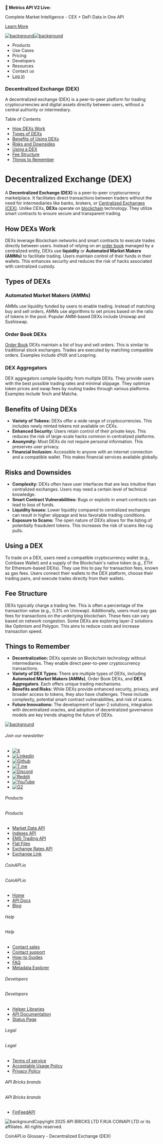 **🚀 Metrics API V2 Live:**

Complete Market Intelligence - CEX + DeFi Data in One API

[Learn More](https://www.coinapi.io/blog/metrics-api-v2-trading-volume-analysis-and-on-chain-metrics)

[![background](https://cdn.sanity.io/images/o65xz72l/production/268144c90959611dea3e360f81e4549c3cd03fd0-142x34.svg)![background](https://cdn.sanity.io/images/o65xz72l/production/e0ca0c29b08cb53631d77de4a84246da316d55d2-142x34.svg)](/)

* Products
* Use Cases
* Pricing
* Developers
* Resources
* Contact us
* [Log in](https://console.coinapi.io/)

### Decentralized Exchange (DEX)

A decentralized exchange (DEX) is a peer-to-peer platform for trading cryptocurrencies and digital assets directly between users, without a central authority or intermediary.

Table of Contents

* [How DEXs Work](#link-12ab73a0e249)
* [Types of DEXs](#link-4e9cbe6076ef)
* [Benefits of Using DEXs](#link-ee73b2245a85)
* [Risks and Downsides](#link-acfc7ea1d74a)
* [Using a DEX](#link-6d77101dd1c8)
* [Fee Structure](#link-ccb82ebaef85)
* [Things to Remember](#link-e11aa0fae798)

Decentralized Exchange (DEX)
============================

A **Decentralized Exchange (DEX)** is a peer-to-peer cryptocurrency marketplace. It facilitates direct transactions between traders without the need for intermediaries like banks, brokers, or [Centralized Exchanges (CEX)](https://www.coinapi.io/learn/glossary/centralized-exchange-cex). Unlike CEXs, **DEXs** operate on [blockchain](https://www.coinapi.io/learn/glossary/blockchain) technology. They utilize smart contracts to ensure secure and transparent trading.

How DEXs Work
-------------

DEXs leverage Blockchain networks and smart contracts to execute trades directly between users. Instead of relying on an [order book](https://www.coinapi.io/learn/glossary/order-book) managed by a centralized entity, DEXs use **liquidity** or **Automated Market Makers (AMMs)** to facilitate trading. Users maintain control of their funds in their wallets. This enhances security and reduces the risk of hacks associated with centralized custody.

Types of DEXs
-------------

### Automated Market Makers (AMMs)

AMMs use liquidity funded by users to enable trading. Instead of matching buy and sell orders, AMMs use algorithms to set prices based on the ratio of tokens in the pool. Popular AMM-based DEXs include Uniswap and Sushiswap.

### Order Book DEXs

[Order Book](order-book) DEXs maintain a list of buy and sell orders. This is similar to traditional stock exchanges. Trades are executed by matching compatible orders. Examples include dYdX and Loopring.

### DEX Aggregators

DEX aggregators compile liquidity from multiple DEXs. They provide users with the best possible trading rates and minimal slippage. They optimize token prices and swap fees by routing trades through various platforms. Examples include 1inch and Matcha.

Benefits of Using DEXs
----------------------

* **Variety of Tokens:** DEXs offer a wide range of cryptocurrencies. This includes newly minted tokens not available on CEXs.
* **Enhanced Security:** Users retain control of their private keys. This reduces the risk of large-scale hacks common in centralized platforms.
* **Anonymity:** Most DEXs do not require personal information. This preserves user privacy.
* **Financial Inclusion:** Accessible to anyone with an internet connection and a compatible wallet. This makes financial services available globally.

Risks and Downsides
-------------------

* **Complexity:** DEXs often have user interfaces that are less intuitive than centralized exchanges. Users may need a certain level of technical knowledge.
* **Smart Contract Vulnerabilities:** Bugs or exploits in smart contracts can lead to loss of funds.
* **Liquidity Issues:** Lower liquidity compared to centralized exchanges can result in higher slippage and less favorable trading conditions.
* **Exposure to Scams:** The open nature of DEXs allows for the listing of potentially fraudulent tokens. This increases the risk of scams like rug pulls.

Using a DEX
-----------

To trade on a DEX, users need a compatible cryptocurrency wallet (e.g., Coinbase Wallet) and a supply of the Blockchain's native token (e.g., ETH for Ethereum-based DEXs). They use this to pay for transaction fees, known as gas fees. Users connect their wallets to the DEX platform, choose their trading pairs, and execute trades directly from their wallets.

Fee Structure
-------------

DEXs typically charge a trading fee. This is often a percentage of the transaction value (e.g., 0.3% on Uniswap). Additionally, users must pay gas fees for transactions on the underlying blockchain. These fees can vary based on network congestion. Some DEXs are exploring layer-2 solutions like Optimism and Polygon. This aims to reduce costs and increase transaction speed.

Things to Remember
------------------

* **Decentralization:** DEXs operate on Blockchain technology without intermediaries. They enable direct peer-to-peer cryptocurrency transactions.
* **Variety of DEX Types:** There are multiple types of DEXs, including **Automated Market Makers (AMMs)**, Order Book DEXs, and **DEX Aggregators**. Each offers unique trading mechanisms.
* **Benefits and Risks:** While DEXs provide enhanced security, privacy, and broader access to tokens, they also have challenges. These include complexity, potential smart contract vulnerabilities, and risk of scams.
* **Future Innovations:** The development of layer-2 solutions, integration with decentralized oracles, and adoption of decentralized governance models are key trends shaping the future of DEXs.

[![background](https://cdn.sanity.io/images/o65xz72l/production/99475f0760777c30125556b2707e1e8f77f2fba0-179x42.svg)](/)

###### Join our newsletter

* [![X](https://cdn.sanity.io/images/o65xz72l/production/89a93ecdd3eaa62f0d2bad091ff6d92a31e9c372-28x28.svg)](https://twitter.com/realcoinapi "X")
* [![Linkedin](https://cdn.sanity.io/images/o65xz72l/production/be666e8656abe83e43c1db9a3ab76d44b9af5cb5-28x28.svg)](https://www.linkedin.com/company/coinapi "Linkedin")
* [![Github](https://cdn.sanity.io/images/o65xz72l/production/80703d2d9baaef7e7f5471a54a720b9383a63aab-28x28.svg)](https://github.com/coinapi/coinapi-sdk "Github")
* [![T.me](https://cdn.sanity.io/images/o65xz72l/production/39be23a1db383ad12c3e9d4bebae9bc77bf59b8b-28x28.svg)](https://t.me/coinapiofficial "T.me")
* [![Discord](https://cdn.sanity.io/images/o65xz72l/production/9862f060f9b89536f18d4e8770a11bfb00c3e3fd-30x28.svg)](https://discord.gg/vgJbjjsVaC "Discord")
* [![Reddit](https://cdn.sanity.io/images/o65xz72l/production/d02e41d1eab87d289f2bc6a390bcd0c7def1b7ac-30x28.svg)](https://www.reddit.com/r/CoinAPI/ "Reddit")
* [![YouTube](https://cdn.sanity.io/images/o65xz72l/production/535425f0f99df8b6173d663721f8941430d637b2-28x28.svg)](https://www.youtube.com/@CoinAPI_Official "YouTube")
* [![G2](/_next/image?url=https%3A%2F%2Fcdn.sanity.io%2Fimages%2Fo65xz72l%2Fproduction%2F4b1d455c2cab4bf625e7cc96a1b74695c0b3c4bc-28x28.png&w=64&q=75)](https://www.g2.com/products/coinapi/reviews "G2")

###### Products

###### Products

* [Market Data API](/products/market-data-api)
* [Indexes API](/products/indexes-api)
* [EMS Trading API](/products/ems-api)
* [Flat Files](/products/flat-files)
* [Exchange Rates API](/products/exchange-rates-api)
* [Exchange Link](https://www.coinapi.io/products/exchange-link)

###### CoinAPI.io

###### CoinAPI.io

* [Home](https://www.coinapi.io/)
* [API Docs](https://docs.coinapi.io/?_gl=1*jgom05*_gcl_au*NTIxNjU3NzExLjE3MzU1OTM0MTE.*_ga*OTI3MDg0NzQ2LjE3MzU1OTM0MDk.*_ga_063767QGZW*MTczODA3Mzc5MC43My4wLjE3MzgwNzM3OTAuNjAuMC4w*_ga_EXCQW96F7R*MTczODA3Mzc5MC4xMjEuMC4xNzM4MDczNzkwLjAuMC4w)
* [Blog](https://www.coinapi.io/blog)

###### Help

###### Help

* [Contact sales](/contact-us)
* [Contact support](https://console.coinapi.io/?link=/support-tickets)
* [How-to Guides](https://docs.coinapi.io/market-data/how-to-guides/?_gl=1*16m3ndl*_gcl_au*NTIxNjU3NzExLjE3MzU1OTM0MTE.*_ga*OTI3MDg0NzQ2LjE3MzU1OTM0MDk.*_ga_063767QGZW*MTczODA3Mzc5MC43My4wLjE3MzgwNzM3OTAuNjAuMC4w*_ga_EXCQW96F7R*MTczODA3Mzc5MC4xMjEuMC4xNzM4MDczNzkwLjAuMC4w)
* [FAQ](https://docs.coinapi.io/general/faq/?_gl=1*dfjpiw*_gcl_au*NTIxNjU3NzExLjE3MzU1OTM0MTE.*_ga*OTI3MDg0NzQ2LjE3MzU1OTM0MDk.*_ga_063767QGZW*MTczODA3Mzc5MC43My4wLjE3MzgwNzM3OTAuNjAuMC4w*_ga_EXCQW96F7R*MTczODA3Mzc5MC4xMjEuMC4xNzM4MDczNzkwLjAuMC4w)
* [Metadata Explorer](https://docs.coinapi.io/market-data/metadata-tables/introduction)

###### Developers

###### Developers

* [Helper Libraries](https://github.com/api-bricks/api-bricks-sdk/)
* [API Documentation](https://docs.coinapi.io/?_gl=1*iuavdb*_gcl_au*NTIxNjU3NzExLjE3MzU1OTM0MTE.*_ga*OTI3MDg0NzQ2LjE3MzU1OTM0MDk.*_ga_063767QGZW*MTczODA3Mzc5MC43My4wLjE3MzgwNzM3OTAuNjAuMC4w*_ga_EXCQW96F7R*MTczODA3Mzc5MC4xMjEuMC4xNzM4MDczNzkwLjAuMC4w)
* [Status Page](https://status.coinapi.io/?_gl=1*1ww1bbe*_gcl_au*NTIxNjU3NzExLjE3MzU1OTM0MTE.*_ga*OTI3MDg0NzQ2LjE3MzU1OTM0MDk.*_ga_063767QGZW*MTczODA3Mzc5MC43My4wLjE3MzgwNzM3OTAuNjAuMC4w*_ga_EXCQW96F7R*MTczODA3Mzc5MC4xMjEuMC4xNzM4MDczNzkwLjAuMC4w)

###### Legal

###### Legal

* [Terms of service](/legal#terms)
* [Acceptable Usage Policy](/legal#aup)
* [Privacy Policy](/legal#policy)

###### API Bricks brands

###### API Bricks brands

* [FinFeedAPI](https://finfeedapi.com/?utm_source=coinapi.io&utm_medium=referral&utm_campaign=footer)

![background](https://cdn.sanity.io/images/o65xz72l/production/5f005fa1cc9dc85c59ae054bb4a4838566b65c4e-25x26.svg)Copyright 2025 API BRICKS LTD F/K/A COINAPI LTD or its affiliates. All rights reserved.

CoinAPI.io Glossary - Decentralized Exchange (DEX)
